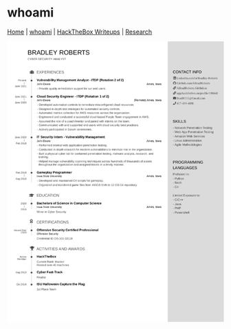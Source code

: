 # whoami

[Home](index) | [whoami](../whoami) | [HackTheBox Writeups](../htb_writeups/home) | [Research](../research/home)


![Brads Resume](images/Brad_Roberts_Resume.png)